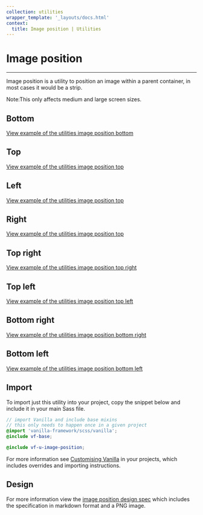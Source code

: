 ```yaml
---
collection: utilities
wrapper_template: '_layouts/docs.html'
context:
  title: Image position | Utilities
---
```


# Image position

<hr>

Image position is a utility to position an image within a parent container, in
most cases it would be a strip.

<div class="p-notification--information">
  <p class="p-notification__content">
    <span class="p-notification__title">Note:</span>This only affects medium and large screen sizes.
  </p>
</div>

## Bottom

<div class="embedded-example"><a href="/docs/examples/utilities/image-position/bottom/" class="js-example">
View example of the utilities image position bottom
</a></div>

## Top

<div class="embedded-example"><a href="/docs/examples/utilities/image-position/top/" class="js-example">
View example of the utilities image position top
</a></div>

## Left

<div class="embedded-example"><a href="/docs/examples/utilities/image-position/left/" class="js-example">
View example of the utilities image position top
</a></div>

## Right

<div class="embedded-example"><a href="/docs/examples/utilities/image-position/right/" class="js-example">
View example of the utilities image position top
</a></div>

## Top right

<div class="embedded-example"><a href="/docs/examples/utilities/image-position/top-right/" class="js-example">
View example of the utilities image position top right
</a></div>

## Top left

<div class="embedded-example"><a href="/docs/examples/utilities/image-position/top-left/" class="js-example">
View example of the utilities image position top left
</a></div>

## Bottom right

<div class="embedded-example"><a href="/docs/examples/utilities/image-position/bottom-right/" class="js-example">
View example of the utilities image position bottom right
</a></div>

## Bottom left

<div class="embedded-example"><a href="/docs/examples/utilities/image-position/bottom-left/" class="js-example">
View example of the utilities image position bottom left
</a></div>

## Import

To import just this utility into your project, copy the snippet below and include it in your main Sass file.

```scss
// import Vanilla and include base mixins
// this only needs to happen once in a given project
@import 'vanilla-framework/scss/vanilla';
@include vf-base;

@include vf-u-image-position;
```

For more information see [Customising Vanilla](/docs/customising-vanilla/) in your projects, which includes overrides and importing instructions.

## Design

For more information view the [image position design spec](https://github.com/ubuntudesign/vanilla-design/tree/master/Image%20position) which includes the specification in markdown format and a PNG image.
